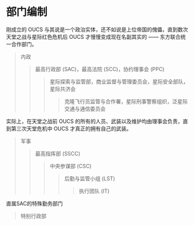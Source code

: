 # 部门编制

刚成立的 OUCS 与其说是一个政治实体，还不如说是上位帝国的傀儡，直到数次天堂之战与星际红色危机后 OUCS 才慢慢变成现在名副其实的 —— 东方联合统一合作部门。

>内政
>>最高行政部 (SAC)，最高法院 (SCC)，协约理事会 (PPC)
>>>星际探索与监管部，商业监督与管理委员会，星际安全部队，星际共济会
>>>
>>>> 克隆飞行员监管与合作署，星际刑事警察组织，泛星际交通与通信委员会


实际上，在天堂之战前 OUCS 的所有的人员、武装以及维护均由理事会负责，直到第三次天堂危机中 OUCS 才真正的拥有自己的武装。

>军事
>>最高指挥部 (SSCC)
>>>中央参谋部 (CSC)
>>>>后勤与监管小组 (LST)
>>>>
>>>>>执行团队 (IT)

直属SAC的特殊勤务部门

>特别行政部
>
>>
>>
>>>
>>>
>>>





